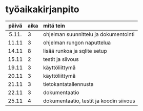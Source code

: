 # työaikakirjanpito

| päivä | aika | mitä tein  |
| :----:|:-----| :-----|
| 5.11. | 3    | ohjelman suunnittelu ja dokumentointi|
| 11.11 | 3    | ohjelman rungon naputtelua|
| 14.11 | 8    | lisää runkoa ja sqlite setup|
| 15.11 | 2    | testit ja siivous|
| 19.11 | 3    | käyttöliittymä|
| 20.11 | 3    | käyttöliittymä|
| 21.11 | 3    | tietokantatallennusta|
| 22.11 | 3    | dokumentaatio|
| 25.11 | 4    | dokumentaatio, testit ja koodin siivous|

